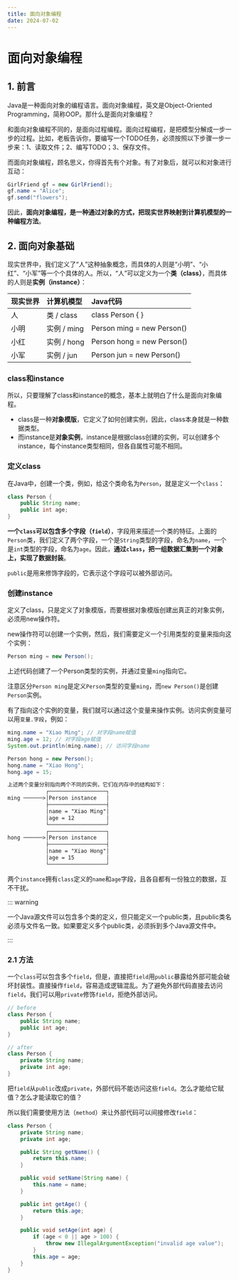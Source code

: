 ```yaml
---
title: 面向对象编程
date: 2024-07-02
---
```


# 面向对象编程



## 1. 前言

Java是一种面向对象的编程语言。面向对象编程，英文是Object-Oriented Programming，简称OOP。那什么是面向对象编程？

和面向对象编程不同的，是面向过程编程。面向过程编程，是把模型分解成一步一步的过程。比如，老板告诉你，要编写一个TODO任务，必须按照以下步骤一步一步来：1、读取文件；2、编写TODO；3、保存文件。

而面向对象编程，顾名思义，你得首先有个对象。有了对象后，就可以和对象进行互动：

```java
GirlFriend gf = new GirlFriend();
gf.name = "Alice";
gf.send("flowers");
```

因此，**面向对象编程，是一种通过对象的方式，把现实世界映射到计算机模型的一种编程方法**。



## 2. 面向对象基础

现实世界中，我们定义了“人”这种抽象概念，而具体的人则是“小明”、“小红”、“小军”等一个个具体的人。所以，“人”可以定义为一个**类（class）**，而具体的人则是**实例（instance）**：

| 现实世界 | 计算机模型  | Java代码                   |
| :------- | :---------- | :------------------------- |
| 人       | 类 / class  | class Person { }           |
| 小明     | 实例 / ming | Person ming = new Person() |
| 小红     | 实例 / hong | Person hong = new Person() |
| 小军     | 实例 / jun  | Person jun = new Person()  |

### class和instance

所以，只要理解了class和instance的概念，基本上就明白了什么是面向对象编程。

- class是一种**对象模版**，它定义了如何创建实例，因此，class本身就是一种数据类型。
- 而instance是**对象实例**，instance是根据class创建的实例，可以创建多个instance，每个instance类型相同，但各自属性可能不相同。

### 定义class

在Java中，创建一个类，例如，给这个类命名为`Person`，就是定义一个`class`：

```java
class Person {
    public String name;
    public int age;
}
```

**一个`class`可以包含多个字段（`field`）**，字段用来描述一个类的特征。上面的`Person`类，我们定义了两个字段，一个是`String`类型的字段，命名为`name`，一个是`int`类型的字段，命名为`age`。因此，**通过`class`，把一组数据汇集到一个对象上，实现了数据封装**。

`public`是用来修饰字段的，它表示这个字段可以被外部访问。

### 创建instance

定义了class，只是定义了对象模版，而要根据对象模版创建出真正的对象实例，必须用new操作符。

new操作符可以创建一个实例，然后，我们需要定义一个引用类型的变量来指向这个实例：

```java
Person ming = new Person();
```

上述代码创建了一个Person类型的实例，并通过变量`ming`指向它。

注意区分`Person ming`是定义`Person`类型的变量`ming`，而`new Person()`是创建`Person`实例。

有了指向这个实例的变量，我们就可以通过这个变量来操作实例。访问实例变量可以用`变量.字段`，例如：

```java
ming.name = "Xiao Ming"; // 对字段name赋值
ming.age = 12; // 对字段age赋值
System.out.println(ming.name); // 访问字段name

Person hong = new Person();
hong.name = "Xiao Hong";
hong.age = 15;
```

```txt
上述两个变量分别指向两个不同的实例，它们在内存中的结构如下：
			┌──────────────────┐
ming ──────>│Person instance   │
            ├──────────────────┤
            │name = "Xiao Ming"│
            │age = 12          │
            └──────────────────┘
            ┌──────────────────┐
hong ──────>│Person instance   │
            ├──────────────────┤
            │name = "Xiao Hong"│
            │age = 15          │
            └──────────────────┘
```

两个`instance`拥有`class`定义的`name`和`age`字段，且各自都有一份独立的数据，互不干扰。

::: warning

一个Java源文件可以包含多个类的定义，但只能定义一个public类，且public类名必须与文件名一致。如果要定义多个public类，必须拆到多个Java源文件中。

:::



### 2.1 方法

一个`class`可以包含多个`field`，但是，直接把`field`用`public`暴露给外部可能会破坏封装性。直接操作`field`，容易造成逻辑混乱。为了避免外部代码直接去访问`field`，我们可以用`private`修饰`field`，拒绝外部访问。

```java
// before
class Person {
    public String name;
    public int age;
}

// after
class Person {
    private String name;
    private int age;
}
```

把`field`从`public`改成`private`，外部代码不能访问这些`field`。怎么才能给它赋值？怎么才能读取它的值？

所以我们需要使用方法（`method`）来让外部代码可以间接修改`field`：

```java
class Person {
    private String name;
    private int age;

    public String getName() {
        return this.name;
    }

    public void setName(String name) {
        this.name = name;
    }

    public int getAge() {
        return this.age;
    }

    public void setAge(int age) {
        if (age < 0 || age > 100) {
            throw new IllegalArgumentException("invalid age value");
        }
        this.age = age;
    }
}
```



